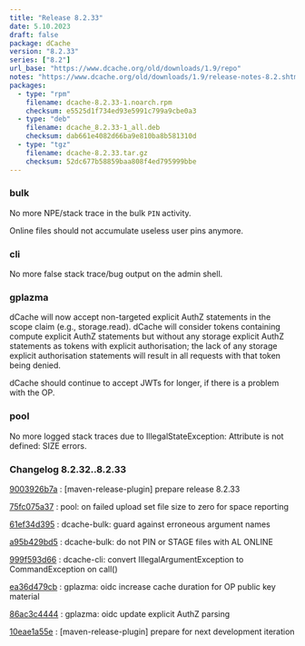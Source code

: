 ```yaml
---
title: "Release 8.2.33"
date: 5.10.2023
draft: false
package: dCache
version: "8.2.33"
series: ["8.2"]
url_base: "https://www.dcache.org/old/downloads/1.9/repo"
notes: "https://www.dcache.org/old/downloads/1.9/release-notes-8.2.shtml"
packages:
  - type: "rpm"
    filename: dcache-8.2.33-1.noarch.rpm
    checksum: e5525d1f734ed93e5991c799a9cbe0a3
  - type: "deb"
    filename: dcache_8.2.33-1_all.deb
    checksum: dab661e4082d66ba9e810ba8b581310d
  - type: "tgz"
    filename: dcache-8.2.33.tar.gz
    checksum: 52dc677b58859baa808f4ed795999bbe
---
```


### bulk

No more NPE/stack trace in the bulk `PIN` activity.

Online files should not accumulate useless user pins anymore.

### cli

No more false stack trace/bug output on the admin shell.

### gplazma

dCache will now accept non-targeted explicit AuthZ statements in the scope claim (e.g., storage.read). dCache will consider tokens containing compute explicit AuthZ statements but without any storage explicit AuthZ statements as tokens with explicit authorisation; the lack of any storage explicit authorisation statements will result in all requests with that token being denied.

dCache should continue to accept JWTs for longer, if there is a problem with the OP.

### pool

No more logged stack traces due to IllegalStateException: Attribute is not defined: SIZE errors.


### Changelog 8.2.32..8.2.33

<!-- git log 8.2.32..8.2.33 -no-merges -format='[%h](https://github.com/dcache/dcache/commit/%H)%n:   %s%n' -->

[9003926b7a](https://github.com/dcache/dcache/commit/9003926b7a57996aa218a10eb0209d9e3196b283)
:   [maven-release-plugin] prepare release 8.2.33

[75fc075a37](https://github.com/dcache/dcache/commit/75fc075a37bb1d18c55ef4c22547cb6a7d7d43be)
:   pool: on failed upload set file size to zero for space reporting

[61ef34d395](https://github.com/dcache/dcache/commit/61ef34d3950cc5275a53f91dbe0ae24173ff3c2d)
:   dcache-bulk:  guard against erroneous argument names

[a95b429bd5](https://github.com/dcache/dcache/commit/a95b429bd5979c7bd75906e531845f4d9213a8b0)
:   dcache-bulk:  do not PIN or STAGE files with AL ONLINE

[999f593d66](https://github.com/dcache/dcache/commit/999f593d667ddb18d7fd873e79ab6ada091ae6eb)
:   dcache-cli:  convert IllegalArgumentException to CommandException on call()

[ea36d479cb](https://github.com/dcache/dcache/commit/ea36d479cbc87068801b136f3353cd65dc3032e9)
:   gplazma: oidc increase cache duration for OP public key material

[86ac3c4444](https://github.com/dcache/dcache/commit/86ac3c44447f4067f7536d622926e72e0469c0a5)
:   gplazma: oidc update explicit AuthZ parsing

[10eae1a55e](https://github.com/dcache/dcache/commit/10eae1a55e33ae7716e51b7caa316fc8a6975417)
:   [maven-release-plugin] prepare for next development iteration

